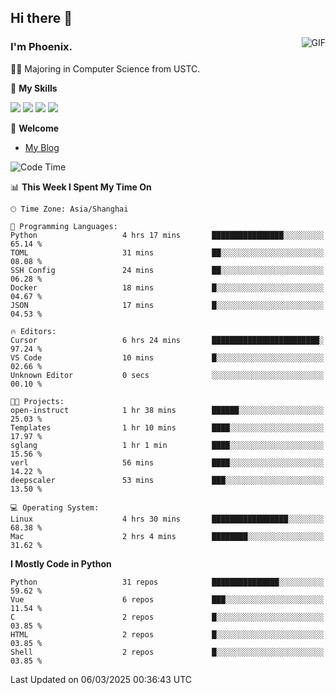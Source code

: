 ## Hi there 👋
<img align="right" alt="GIF" src="https://raw.githubusercontent.com/JoeyBling/JoeyBling/master/pic/pusheencode.gif" />

### I'm Phoenix.

👨‍🎓 Majoring in Computer Science from USTC.

🌟 **My Skills**

![](https://img.shields.io/badge/-Python-3e74a2?style=flat-square&logo=Python&logoColor=fff)
![](https://img.shields.io/badge/-C++-9f62a5?style=flat&logo=cplusplus&logoColor=white)
![](https://img.shields.io/badge/-Linux-185886?style=flat-square&logo=Linux&logoColor=fff)
![](https://img.shields.io/badge/-Rust-ff4136?style=flat-square&logo=Rust&logoColor=fff)

💬 **Welcome**

- [My Blog](https://ysy-phoenix.github.io/)

<!--START_SECTION:waka-->
![Code Time](http://img.shields.io/badge/Code%20Time-1%2C239%20hrs%2012%20mins-blue)

📊 **This Week I Spent My Time On** 

```text
🕑︎ Time Zone: Asia/Shanghai

💬 Programming Languages: 
Python                   4 hrs 17 mins       ████████████████░░░░░░░░░   65.14 % 
TOML                     31 mins             ██░░░░░░░░░░░░░░░░░░░░░░░   08.08 % 
SSH Config               24 mins             ██░░░░░░░░░░░░░░░░░░░░░░░   06.28 % 
Docker                   18 mins             █░░░░░░░░░░░░░░░░░░░░░░░░   04.67 % 
JSON                     17 mins             █░░░░░░░░░░░░░░░░░░░░░░░░   04.53 % 

🔥 Editors: 
Cursor                   6 hrs 24 mins       ████████████████████████░   97.24 % 
VS Code                  10 mins             █░░░░░░░░░░░░░░░░░░░░░░░░   02.66 % 
Unknown Editor           0 secs              ░░░░░░░░░░░░░░░░░░░░░░░░░   00.10 % 

🐱‍💻 Projects: 
open-instruct            1 hr 38 mins        ██████░░░░░░░░░░░░░░░░░░░   25.03 % 
Templates                1 hr 10 mins        ████░░░░░░░░░░░░░░░░░░░░░   17.97 % 
sglang                   1 hr 1 min          ████░░░░░░░░░░░░░░░░░░░░░   15.56 % 
verl                     56 mins             ████░░░░░░░░░░░░░░░░░░░░░   14.22 % 
deepscaler               53 mins             ███░░░░░░░░░░░░░░░░░░░░░░   13.50 % 

💻 Operating System: 
Linux                    4 hrs 30 mins       █████████████████░░░░░░░░   68.38 % 
Mac                      2 hrs 4 mins        ████████░░░░░░░░░░░░░░░░░   31.62 % 
```

**I Mostly Code in Python** 

```text
Python                   31 repos            ███████████████░░░░░░░░░░   59.62 % 
Vue                      6 repos             ███░░░░░░░░░░░░░░░░░░░░░░   11.54 % 
C                        2 repos             █░░░░░░░░░░░░░░░░░░░░░░░░   03.85 % 
HTML                     2 repos             █░░░░░░░░░░░░░░░░░░░░░░░░   03.85 % 
Shell                    2 repos             █░░░░░░░░░░░░░░░░░░░░░░░░   03.85 % 
```




 Last Updated on 06/03/2025 00:36:43 UTC
<!--END_SECTION:waka-->

<!--
**ysy-phoenix/ysy-phoenix** is a ✨ _special_ ✨ repository because its `README.md` (this file) appears on your GitHub profile.

Here are some ideas to get you started:

- 🔭 I’m currently working on ...
- 🌱 I’m currently learning ...
- 👯 I’m looking to collaborate on ...
- 🤔 I’m looking for help with ...
- 💬 Ask me about ...
- 📫 How to reach me: ...
- 😄 Pronouns: ...
- ⚡ Fun fact: ...
-->
